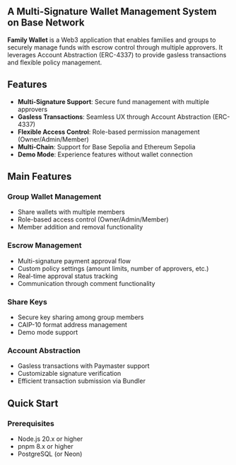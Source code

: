 ## A Multi-Signature Wallet Management System on Base Network

**Family Wallet** is a Web3 application that enables families and groups to securely manage funds with escrow control through multiple approvers. It leverages Account Abstraction (ERC-4337) to provide gasless transactions and flexible policy management.

## Features

- **Multi-Signature Support**: Secure fund management with multiple approvers
- **Gasless Transactions**: Seamless UX through Account Abstraction (ERC-4337)
- **Flexible Access Control**: Role-based permission management (Owner/Admin/Member)
- **Multi-Chain**: Support for Base Sepolia and Ethereum Sepolia
- **Demo Mode**: Experience features without wallet connection

## Main Features

### Group Wallet Management
- Share wallets with multiple members
- Role-based access control (Owner/Admin/Member)
- Member addition and removal functionality

### Escrow Management
- Multi-signature payment approval flow
- Custom policy settings (amount limits, number of approvers, etc.)
- Real-time approval status tracking
- Communication through comment functionality

### Share Keys
- Secure key sharing among group members
- CAIP-10 format address management
- Demo mode support

### Account Abstraction
- Gasless transactions with Paymaster support
- Customizable signature verification
- Efficient transaction submission via Bundler

## Quick Start

### Prerequisites

- Node.js 20.x or higher
- pnpm 8.x or higher
- PostgreSQL (or Neon)

